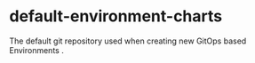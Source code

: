 # default-environment-charts
The default git repository used when creating new GitOps based Environments .
